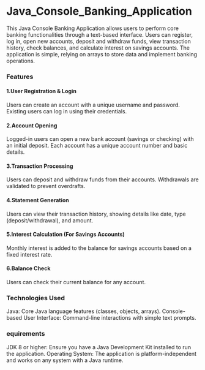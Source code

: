 

# Java_Console_Banking_Application

This Java Console Banking Application allows users to perform core banking functionalities through a text-based interface. Users can register, log in, open new accounts, deposit and withdraw funds, view transaction history, check balances, and calculate interest on savings accounts. The application is simple, relying on arrays to store data and implement banking operations.

### Features
#### 1.User Registration & Login


Users can create an account with a unique username and password.
Existing users can log in using their credentials.

#### 2.Account Opening

Logged-in users can open a new bank account (savings or checking) with an initial deposit.
Each account has a unique account number and basic details.

#### 3.Transaction Processing

Users can deposit and withdraw funds from their accounts.
Withdrawals are validated to prevent overdrafts.

#### 4.Statement Generation

Users can view their transaction history, showing details like date, type (deposit/withdrawal), and amount.

#### 5.Interest Calculation (For Savings Accounts)

Monthly interest is added to the balance for savings accounts based on a fixed interest rate.

#### 6.Balance Check

Users can check their current balance for any account.

### Technologies Used

 Java: Core Java language features (classes, objects, arrays).
 Console-based User Interface: Command-line interactions with simple text prompts.

### equirements
 JDK 8 or higher: Ensure you have a Java Development Kit installed to run the application.
 Operating System: The application is platform-independent and works on any system with a Java runtime.
